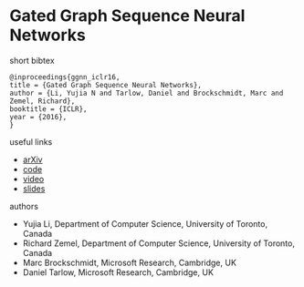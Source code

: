 #  Gated Graph Sequence Neural Networks


short bibtex
```
@inproceedings{ggnn_iclr16,
title = {Gated Graph Sequence Neural Networks},
author = {Li, Yujia N and Tarlow, Daniel and Brockschmidt, Marc and Zemel, Richard},
booktitle = {ICLR},
year = {2016},
}
```

useful links
- [arXiv](https://arxiv.org/abs/1511.05493)
- [code](https://github.com/yujiali/ggnn)
- [video](https://www.youtube.com/watch?v=_Uj-tNjhVDQ)
- [slides](https://www.cs.toronto.edu/~yujiali/files/talks/iclr16_ggnn_talk.pdf)

authors
- Yujia Li, Department of Computer Science, University of Toronto, Canada
- Richard Zemel, Department of Computer Science, University of Toronto, Canada
- Marc Brockschmidt, Microsoft Research, Cambridge, UK
- Daniel Tarlow, Microsoft Research, Cambridge, UK
